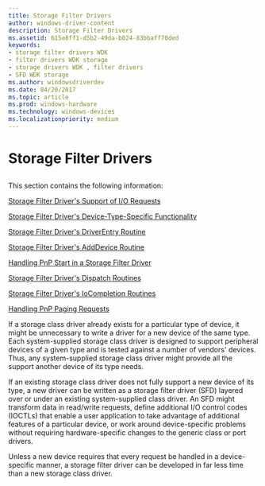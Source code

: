 ```yaml
---
title: Storage Filter Drivers
author: windows-driver-content
description: Storage Filter Drivers
ms.assetid: 615e8ff1-d5b2-49da-b024-83bbaff70ded
keywords:
- storage filter drivers WDK
- filter drivers WDK storage
- storage drivers WDK , filter drivers
- SFD WDK storage
ms.author: windowsdriverdev
ms.date: 04/20/2017
ms.topic: article
ms.prod: windows-hardware
ms.technology: windows-devices
ms.localizationpriority: medium
---
```


# Storage Filter Drivers


## <span id="ddk_storage_filter_drivers_kg"></span><span id="DDK_STORAGE_FILTER_DRIVERS_KG"></span>


This section contains the following information:

[Storage Filter Driver's Support of I/O Requests](storage-filter-driver-s-support-of-i-o-requests.md)

[Storage Filter Driver's Device-Type-Specific Functionality](storage-filter-driver-s-device-type-specific-functionality.md)

[Storage Filter Driver's DriverEntry Routine](storage-filter-driver-s-driverentry-routine.md)

[Storage Filter Driver's AddDevice Routine](storage-filter-driver-s-adddevice-routine.md)

[Handling PnP Start in a Storage Filter Driver](handling-pnp-start-in-a-storage-filter-driver.md)

[Storage Filter Driver's Dispatch Routines](storage-filter-driver-s-dispatch-routines.md)

[Storage Filter Driver's IoCompletion Routines](storage-filter-driver-s-iocompletion-routines.md)

[Handling PnP Paging Requests](handling-pnp-paging-requests.md)

If a storage class driver already exists for a particular type of device, it might be unnecessary to write a driver for a new device of the same type. Each system-supplied storage class driver is designed to support peripheral devices of a given type and is tested against a number of vendors' devices. Thus, any system-supplied storage class driver might provide all the support another device of its type needs.

If an existing storage class driver does not fully support a new device of its type, a new driver can be written as a storage filter driver (SFD) layered over or under an existing system-supplied class driver. An SFD might transform data in read/write requests, define additional I/O control codes (IOCTLs) that enable a user application to take advantage of additional features of a particular device, or work around device-specific problems without requiring hardware-specific changes to the generic class or port drivers.

Unless a new device requires that every request be handled in a device-specific manner, a storage filter driver can be developed in far less time than a new storage class driver.

 

 




